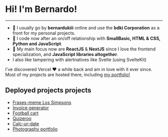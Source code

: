 <h1>Hi! I'm Bernardo!</h1>
<hr></hr>
<ul>
  <li> 👋 I usually go by <strong>bernardukiii</strong> online and use the <strong>bdki Corporation</strong> as a front for my personal projects.</li>
  <li> 👀 I code now after an on/off relationship with <strong>SmallBasic, HTML & CSS, Python and JavaScript</strong>.</li>
  <li> 🌱 My main focus now are <strong>ReactJS</strong> & <strong>NextJS</strong> since I love the frontend specialization, and <strong>JavaScript libraries altogether</strong>.</li>
  <li>I also like tampering with alertnatives like Svelte (using SvelteKit)</li>
 </ul>
 
 I've discovered Vercel ❤️ a while back and am in love with it ever since. Most of my projects are hosted there, including <a href="https://bdki-portfolio.vercel.app">my portfolio!</a>

 <h2>Deployed projects projects</h2>
 <ul>
   <li>
     <a href="https://simpsons-quotes-translator.vercel.app/" target="_blank" >Frases-meme Los Simpsons</a>
   </li>
   
   <li>
     <a href="https://invoice-generator-ebon-alpha.vercel.app/" target="_blank" >Invoice generator</a>
   </li>
   
   <li>
     <a href="https://bdki-football-cart-echhwwyle-bernardukiii.vercel.app/" target="_blank" >Football cart</a>
   </li>
   
   <li>
     <a href="https://quizeroo-lsrxj3mdt-mrrari14.vercel.app/" target="_blank" >Quizeroo</a>
   </li>
   
   <li>
     <a href="https://calc-ur-date-9tghon9s8-mrrari14.vercel.app/" target="_blank" >Calc-ur-date</a>
   </li>
   
   <li>
     <a href="https://luogdon.de/" target="_blank" >Photography portfolio</a>
   </li>
 </ul>

